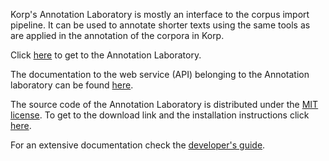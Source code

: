 Korp's Annotation Laboratory is mostly an interface to the corpus
import pipeline. It can be used to annotate shorter texts using the same tools as are
applied in the annotation of the corpora in Korp.

Click [here](http://spraakbanken.gu.se/korp/annoteringslabb/) to get to the Annotation Laboratory.

The documentation to the web service (API) belonging to the Annotation laboratory can be found [here](http://spraakbanken.gu.se/eng/research/infrastructure/korp/annotationlab/webservice).

The source code of the Annotation Laboratory is distributed under the [MIT license](https://opensource.org/licenses/MIT). To get to the download link and the installation instructions click [here](http://spraakbanken.gu.se/eng/research/infrastructure/korp/annotationlab/distribution).

For an extensive documentation check the [developer's guide](http://spraakbanken.gu.se/eng/research/infrastructure/korp/annotationlab/developersguide).
